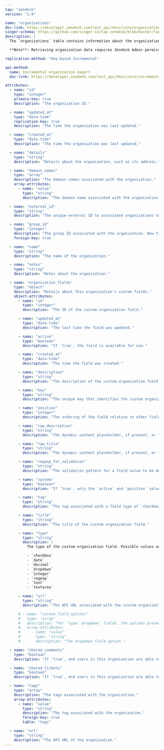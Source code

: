 ```yaml
---
tap: "zendesk"
version: "1.0"

name: "organizations"
doc-link: https://developer.zendesk.com/rest_api/docs/core/organizations
singer-schema: https://github.com/singer-io/tap-zendesk/blob/master/tap_zendesk/schemas/organizations.json
description: |
  The `organizations` table contains information about the organizations your end-users belong to. 

  **Note**: Retrieving organization data requires Zendesk Admin permissions.

replication-method: "Key-based Incremental"

api-method:
  name: Incremental organization export
  doc-link: https://developer.zendesk.com/rest_api/docs/core/incremental_export#incremental-organization-export

attributes:
  - name: "id"
    type: "integer"
    primary-key: true
    description: "The organization ID."

  - name: "updated_at"
    type: "date-time"
    replication-key: true
    description: "The time the organization was last updated."

  - name: "created_at"
    type: "date-time"
    description: "The time the organization was last updated."

  - name: "details"
    type: "string"
    description: "Details about the organization, such as its address."

  - name: "domain_names"
    type: "array"
    description: "The domain names associated with the organization."
    array-attributes:
      - name: "value"
        type: "string"
        description: "The domain name associated with the organization."

  - name: "external_id"
    type: "string"
    description: "The unique external ID to associated organizations to an external record."

  - name: "group_id"
    type: "integer"
    description: "The group ID associated with the organization. New tickets from users in this organization are automatically put in this group."
    foreign-key: true

  - name: "name"
    type: "string"
    description: "The name of the organization."

  - name: "notes"
    type: "string"
    description: "Notes about the organization."

  - name: "organization_fields"
    type: "object"
    description: "Details about this organization's custom fields."
    object-attributes:
      - name: "id"
        type: "integer"
        description: "The ID of the custom organization field."

      - name: "updated_at"
        type: "date-time"
        description: "The last time the field was updated."

      - name: "active"
        type: "boolean"
        description: "If `true`, the field is available for use."

      - name: "created_at"
        type: "date-time"
        description: "The time the field was created."

      - name: "description"
        type: "string"
        description: "The description of the custom organization field's purpose."

      - name: "key"
        type: "string"
        description: "The unique key that identifies the custom organization field."

      - name: "position"
        type: "integer"
        description: "The ordering of the field relative to other fields."

      - name: "raw_description"
        type: "string"
        description: "The dynamic content placeholder, if present, or the `description` value, if not."

      - name: "raw_title"
        type: "string"
        description: "The dynamic content placeholder, if present, or the `title` value, if not."

      - name: "regexp_for_validation"
        type: "string"
        description: "The validation pattern for a field value to be deemed valid."

      - name: "system"
        type: "boolean"
        description: "If `true`, only the `active` and `position` values of this field can be changed."

      - name: "tag"
        type: "string"
        description: "The tag associated with a field type of `checkbox`."

      - name: "title"
        type: "string"
        description: "The title of the custom organization field."

      - name: "type"
        type: "string"
        description: |
          The type of the custom organization field. Possible values are:

          - `checkbox`
          - `date`
          - `decimal`
          - `dropdown`
          - `integer`
          - `regexp`
          - `text`
          - `textarea`

      - name: "url"
        type: "string"
        description: "The API URL associated with the custom organization field."

      # - name: "custom_field_options"
      #   type: "array"
      #   description: "For `type: dropdown` fields, the options presented in the dropdown."
      #   array-attributes:
      #     - name: "value"
      #       type: "string"
      #       description: "The dropdown field option."

  - name: "shared_comments"
    type: "boolean"
    description: "If `true`, end users in this organization are able to see each other's comments on tickets."

  - name: "shared_tickets"
    type: "boolean"
    description: "If `true`, end users in this organization are able to see each other's tickets."

  - name: "tags"
    type: "array"
    description: "The tags associated with the organization."
    array-attributes:
      - name: "value"
        type: "string"
        description: "The tag associated with the organization."
        foreign-key: true
        table: "tags"

  - name: "url"
    type: "string"
    description: "The API URL of the organization."
---
```

